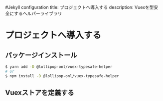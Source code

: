 #Jekyll configuration
title: プロジェクトへ導入する
description: Vuexを型安全にするヘルパーライブラリ

# プロジェクトへ導入する

## パッケージインストール

```sh
$ yarn add -D @lollipop-onl/vuex-typesafe-helper
# or
$ npm install -D @lollipop-onl/vuex-typesafe-helper
```

## Vuexストアを定義する
